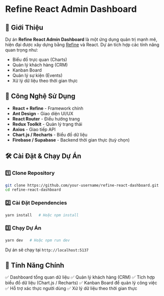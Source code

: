 # Refine React Admin Dashboard

## 📌 Giới Thiệu

Dự án **Refine React Admin Dashboard** là một ứng dụng quản trị mạnh mẽ, hiện đại được xây dựng bằng [Refine](https://refine.dev/) và React. Dự án tích hợp các tính năng quan trọng như:

- Biểu đồ trực quan (Charts)
- Quản lý khách hàng (CRM)
- Kanban Board
- Quản lý sự kiện (Events)
- Xử lý dữ liệu theo thời gian thực

## 🚀 Công Nghệ Sử Dụng

- **React + Refine** - Framework chính
- **Ant Design** - Giao diện UI/UX
- **React Router** - Điều hướng trang
- **Redux Toolkit** - Quản lý trạng thái
- **Axios** - Giao tiếp API
- **Chart.js / Recharts** - Biểu đồ dữ liệu
- **Firebase / Supabase** - Backend thời gian thực (tuỳ chọn)

## 🛠️ Cài Đặt & Chạy Dự Án

### 1️⃣ Clone Repository
```sh
git clone https://github.com/your-username/refine-react-dashboard.git
cd refine-react-dashboard
```

### 2️⃣ Cài Đặt Dependencies
```sh
yarn install   # Hoặc npm install
```

### 3️⃣ Chạy Dự Án
```sh
yarn dev   # Hoặc npm run dev
```

Dự án sẽ chạy tại `http://localhost:5137`

## 📌 Tính Năng Chính

✅ Dashboard tổng quan dữ liệu
✅ Quản lý khách hàng (CRM)
✅ Tích hợp biểu đồ dữ liệu (Chart.js / Recharts)
✅ Kanban Board để quản lý công việc
✅ Hỗ trợ xác thực người dùng
✅ Xử lý dữ liệu theo thời gian thực


